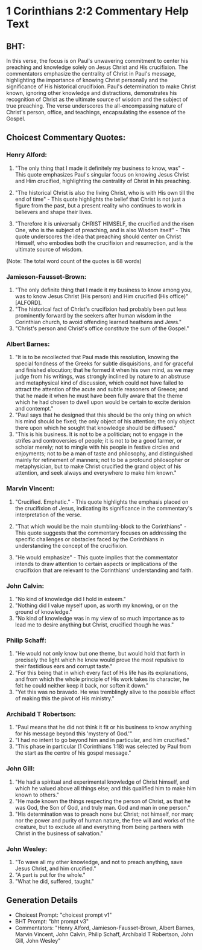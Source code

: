 # 1 Corinthians 2:2 Commentary Help Text

## BHT:
In this verse, the focus is on Paul's unwavering commitment to center his preaching and knowledge solely on Jesus Christ and His crucifixion. The commentators emphasize the centrality of Christ in Paul's message, highlighting the importance of knowing Christ personally and the significance of His historical crucifixion. Paul's determination to make Christ known, ignoring other knowledge and distractions, demonstrates his recognition of Christ as the ultimate source of wisdom and the subject of true preaching. The verse underscores the all-encompassing nature of Christ's person, office, and teachings, encapsulating the essence of the Gospel.

## Choicest Commentary Quotes:
### Henry Alford:
1. "The only thing that I made it definitely my business to know, was" - This quote emphasizes Paul's singular focus on knowing Jesus Christ and Him crucified, highlighting the centrality of Christ in his preaching.

2. "The historical Christ is also the living Christ, who is with His own till the end of time" - This quote highlights the belief that Christ is not just a figure from the past, but a present reality who continues to work in believers and shape their lives.

3. "Therefore it is universally CHRIST HIMSELF, the crucified and the risen One, who is the subject of preaching, and is also Wisdom itself" - This quote underscores the idea that preaching should center on Christ Himself, who embodies both the crucifixion and resurrection, and is the ultimate source of wisdom.

(Note: The total word count of the quotes is 68 words)

### Jamieson-Fausset-Brown:
1. "The only definite thing that I made it my business to know among you, was to know Jesus Christ (His person) and Him crucified (His office)" [ALFORD].
2. "The historical fact of Christ's crucifixion had probably been put less prominently forward by the seekers after human wisdom in the Corinthian church, to avoid offending learned heathens and Jews."
3. "Christ's person and Christ's office constitute the sum of the Gospel."

### Albert Barnes:
1. "It is to be recollected that Paul made this resolution, knowing the special fondness of the Greeks for subtle disquisitions, and for graceful and finished elocution; that he formed it when his own mind, as we may judge from his writings, was strongly inclined by nature to an abstruse and metaphysical kind of discussion, which could not have failed to attract the attention of the acute and subtle reasoners of Greece; and that he made it when he must have been fully aware that the theme which he had chosen to dwell upon would be certain to excite derision and contempt."
2. "Paul says that he designed that this should be the only thing on which his mind should be fixed; the only object of his attention; the only object there upon which he sought that knowledge should be diffused."
3. "This is his business. It is not to be a politician; not to engage in the strifes and controversies of people; it is not to be a good farmer, or scholar merely; not to mingle with his people in festive circles and enjoyments; not to be a man of taste and philosophy, and distinguished mainly for refinement of manners; not to be a profound philosopher or metaphysician, but to make Christ crucified the grand object of his attention, and seek always and everywhere to make him known."

### Marvin Vincent:
1. "Crucified. Emphatic." - This quote highlights the emphasis placed on the crucifixion of Jesus, indicating its significance in the commentary's interpretation of the verse.

2. "That which would be the main stumbling-block to the Corinthians" - This quote suggests that the commentary focuses on addressing the specific challenges or obstacles faced by the Corinthians in understanding the concept of the crucifixion.

3. "He would emphasize" - This quote implies that the commentator intends to draw attention to certain aspects or implications of the crucifixion that are relevant to the Corinthians' understanding and faith.

### John Calvin:
1. "No kind of knowledge did I hold in esteem."
2. "Nothing did I value myself upon, as worth my knowing, or on the ground of knowledge."
3. "No kind of knowledge was in my view of so much importance as to lead me to desire anything but Christ, crucified though he was."

### Philip Schaff:
1. "He would not only know but one theme, but would hold that forth in precisely the light which he knew would prove the most repulsive to their fastidious ears and corrupt taste."
2. "For this being that in which every fact of His life has its explanations, and from which the whole principle of His work takes its character, he felt he could neither keep it back, nor soften it down."
3. "Yet this was no bravado. He was tremblingly alive to the possible effect of making this the pivot of His ministry."

### Archibald T Robertson:
1. "Paul means that he did not think it fit or his business to know anything for his message beyond this 'mystery of God.'" 
2. "I had no intent to go beyond him and in particular, and him crucified." 
3. "This phase in particular (1 Corinthians 1:18) was selected by Paul from the start as the centre of his gospel message."

### John Gill:
1. "He had a spiritual and experimental knowledge of Christ himself, and which he valued above all things else; and this qualified him to make him known to others."
2. "He made known the things respecting the person of Christ, as that he was God, the Son of God, and truly man. God and man in one person."
3. "His determination was to preach none but Christ; not himself, nor man; nor the power and purity of human nature, the free will and works of the creature, but to exclude all and everything from being partners with Christ in the business of salvation."

### John Wesley:
1. "To wave all my other knowledge, and not to preach anything, save Jesus Christ, and him crucified."
2. "A part is put for the whole."
3. "What he did, suffered, taught."


## Generation Details
- Choicest Prompt: "choicest prompt v1"
- BHT Prompt: "bht prompt v3"
- Commentators: "Henry Alford, Jamieson-Fausset-Brown, Albert Barnes, Marvin Vincent, John Calvin, Philip Schaff, Archibald T Robertson, John Gill, John Wesley"
